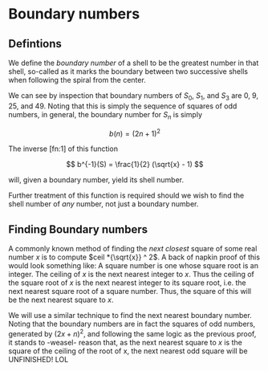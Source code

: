 # Boundary numbers

## Defintions

We define the _boundary number_ of a shell to be the greatest number in that
shell, so-called as it marks the boundary between two successive shells when
following the spiral from the center.

We can see by inspection that boundary numbers of $S_0$, $S_1$, and $S_3$ are 0,
9, 25, and 49. Noting that this is simply the sequence of squares of odd
numbers, in general, the boundary number for $S_n$ is
simply

$$ b(n) = (2n + 1)^2 $$

The inverse [fn:1] of this function 

$$ b^{-1}(S) = \frac{1}{2} (\sqrt{x} - 1) $$

will, given a boundary number, yield its shell number.


Further treatment of this function is required should we wish to find the shell
number of _any_ number, not just a boundary number.

## Finding Boundary numbers

A commonly known method of finding the _next closest_ square of some real number
$x$ is to compute $ceil *{\sqrt{x}} ^ 2$. A back of napkin proof of this would
look something like: A square number is one whose square root is an integer. The
ceiling of $x$ is the next nearest integer to $x$. Thus the ceiling of
the square root of $x$ is the next nearest integer to its square root, i.e. the
next nearest square root of a square number. Thus, the square of this will be
the next nearest square to $x$.


We will use a similar technique to find the next nearest boundary number.
Noting that the boundary numbers are in fact the squares of odd numbers,
generated by $(2x+n)^2$, and following the same logic as the previous proof, it
stands to -weasel- reason that, as the next nearest square to $x$ is the square
of the ceiling of the root of x, the next nearest odd square will be UNFINISHED! LOL

